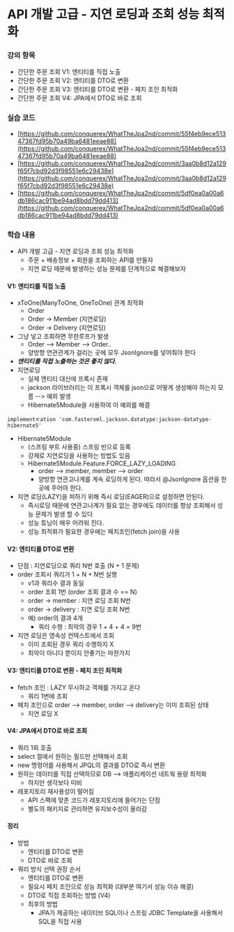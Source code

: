 # API 개발 고급 - 지연 로딩과 조회 성능 최적화

### 강의 항목

* 간단한 주문 조회 V1: 엔티티를 직접 노출
* 간단한 주문 조회 V2: 엔티티를 DTO로 변환
* 간단한 주문 조회 V3: 엔티티를 DTO로 변환 - 페치 조인 최적화
* 간단한 주문 조회 V4: JPA에서 DTO로 바로 조회



### 실습 코드

* [https://github.com/conquerex/WhatTheJpa2nd/commit/55f4eb9ece51347367fd95b70a49ba6481eeae88](https://github.com/conquerex/WhatTheJpa2nd/commit/55f4eb9ece51347367fd95b70a49ba6481eeae88)
* [https://github.com/conquerex/WhatTheJpa2nd/commit/3aa0b8d12a129f65f7cbd92d3f98551e6c29438e](https://github.com/conquerex/WhatTheJpa2nd/commit/3aa0b8d12a129f65f7cbd92d3f98551e6c29438e)
* [https://github.com/conquerex/WhatTheJpa2nd/commit/5df0ea0a00a6db186cac911be94ad8bdd79dd413](https://github.com/conquerex/WhatTheJpa2nd/commit/5df0ea0a00a6db186cac911be94ad8bdd79dd413)



### 학습 내용

* API 개발 고급 - 지연 로딩과 조회 성능 최적화
  * 주문 + 배송정보 + 회원을 조회하는 API를 만들자
  * 지연 로딩 때문에 발생하는 성능 문제를 단계적으로 해결해보자



#### V1: 엔티티를 직접 노출

* xToOne\(ManyToOne, OneToOne\) 관계 최적화
  * Order
  * Order -&gt; Member \(지연로딩\)
  * Order -&gt; Delivery \(지연로딩\)
* 그냥 넣고 조회하면 무한루프가 발생
  * Order --&gt; Member --&gt; Order..
  * 양방향 연관관계가 걸리는 곳에 모두 JsonIgnore를 넣어줘야 한다
* _**엔티티를 직접 노출하는 것은 좋지 않다.**_
* 지연로딩
  * 실제 엔티티 대신에 프록시 존재
  * jackson 라이브러리는 이 프록시 객체를 json으로 어떻게 생성해야 하는지 모름 --&gt; 예외 발생
  * Hibernate5Module을 사용하여 이 예외를 해결

```text
implementㅌation 'com.fasterxml.jackson.datatype:jackson-datatype-hibernate5'
```

* Hibernate5Module
  * \(스프링 부트 사용중\) 스프링 빈으로 등록
  * 강제로 지연로딩을 사용하는 방법도 있음
  * Hibernate5Module.Feature.FORCE\_LAZY\_LOADING
    * order --&gt; member, member --&gt; order
    * 양방향 연관고나계를 계속 로딩하게 된다. 따라서 @JsonIgnore 옵션을 한곳에 주어야 한다.
* 지연 로딩\(LAZY\)을 피하기 위해 즉시 로딩\(EAGER\)으로 설정하면 안된다.
  * 즉시로딩 때문에 연관고나계가 필요 없는 경우에도 데이터를 항상 조회해서 성능 문제가 발생 할 수 있다
  * 성능 튜닝이 매우 어려워 진다.
  * 성능 최적화가 필요한 경우에는 페치조인\(fetch join\)을 사용



#### V2: 엔티티를 DTO로 변환

* 단점 : 지연로딩으로 쿼리 N번 호출 \(N + 1 문제\)
* order 조회시 쿼리가 1 + N + N번 실행
  * v1과 쿼리수 결과 동일
  * order 조회 1번 \(order 조회 결과 수 == N\)
  * order -&gt; member : 지연 로딩 조회 N번
  * order -&gt; delivery : 지연 로딩 조회 N번
  * 예\) order의 결과 4개
    * 쿼리 수행 : 최악의 경우 1 + 4 + 4 = 9번
* 지연 로딩은 영속성 컨텍스트에서 조회
  * 이미 조회된 경우 쿼리 수행하지 X
  * 최악이 아니다 뿐이지 안좋기는 마찬가지



#### V3: 엔티티를 DTO로 변환 - 페치 조인 최적화

* fetch 조인 : LAZY 무시하고 객체를 가지고 온다
  * 쿼리 1번에 조회
* 페치 조인으로 order --&gt; member, order --&gt; delivery는 이미 조회된 상태
  * 지연 로딩 X



#### V4: JPA에서 DTO로 바로 조회

* 쿼리 1회 호출
* select 절에서 원하는 필드만 선택해서 조회
* new 명령어를 사용해서 JPQL의 결과를 DTO로 즉시 변환
* 원하는 데이터를 직접 선택하므로 DB --&gt; 애플리케이션 네트웍 용량 최적화
  * 하지만 생각보다 미비
* 레포지토리 재사용성이 떨어짐
  * API 스펙에 맞춘 코드가 레포지토리에 들어가는 단점
  * 별도의 패키지로 관리하면 유지보수성이 올라감



#### 정리

* 방법
  * 엔티티를 DTO로 변환
  * DTO로 바로 조회
* 쿼리 방식 선택 권장 순서
  * 엔티티를 DTO로 변환
  * 필요시 페치 조인으로 성능 최적화 \(대부분 여기서 성능 이슈 해결\)
  * DTO로 직접 조회하는 방법 \(V4\)
  * 최후의 방법
    * JPA가 제공하는 네이티브 SQL이나 스프링 JDBC Template을 사용해서 SQL을 직접 사용

